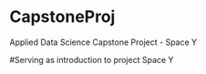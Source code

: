 # CapstoneProj
Applied Data Science Capstone Project - Space Y

#Serving as introduction to project Space Y
